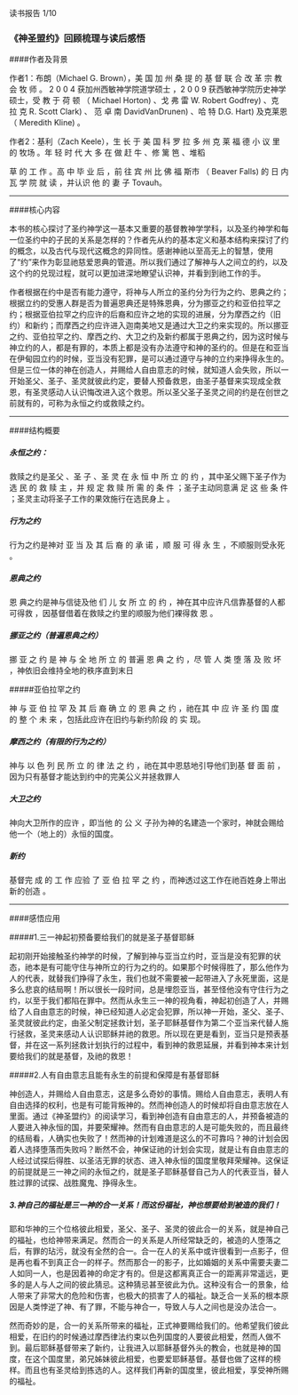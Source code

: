
读书报告 1/10

### 《神圣盟约》回顾梳理与读后感悟

####作者及背景

作者1：布朗（Michael G. Brown），美 国 加 州 桑 提 的 基 督 联 合 改 革 宗 教 会 牧 师 。 2 0 0 4 获加州西敏神学院道学硕士 ，2 0 0 9 获西敏神学院历史神学硕士，受 教 于 荷 顿 （ Michael Horton) 、戈 弗 雷 W. Robert Godfrey) 、克 拉 克 R. Scott Clark) 、 范 卓 南 DavidVanDrunen) 、哈 特 D.G. Hart) 及克莱恩 （ Meredith Kline) 。

作者2：基利（Zach Keele），生 长 于 美 国 科 罗 拉 多 州 克 莱 福 德 小 议 里 的 牧场 。年 轻 时 代 大 多 在 做 赶 牛 、修 篱 笆 、堆稻

草 的 工 作 。高 中 毕 业 后 ，前 往 宾 州 比 佛 福 斯市 （ Beaver Falls) 的 日 内 瓦 学 院 就 读 ，并认识 他 的 妻 子 Tovauh。

****

####核心内容

​		本书的核心探讨了圣约神学这一基本又重要的基督教神学学科，以及圣约神学和每一位圣约中的子民的关系是怎样的？作者先从约的基本定义和基本结构来探讨了约的概念，以及古代与现代这概念的异同性。感谢神祂以至高无上的智慧，使用了“约”来作为彰显祂慈爱恩典的管道。所以我们通过了解神与人之间立的约，以及这个约的兑现过程，就可以更加进深地瞭望认识神，并看到到祂工作的手。

​	作者根据在约中是否有能力遵守，将神与人所立的圣约分为行为之约、恩典之约；根据立约的受惠人群是否为普遍恩典还是特殊恩典，分为挪亚之约和亚伯拉罕之约；根据亚伯拉罕之约应许的后裔和应许之地的实现的进展，分为摩西之约（旧约）和新约；而摩西之约应许进入迦南美地又是通过大卫之约来实现的。所以挪亚之约、亚伯拉罕之约、摩西之约、大卫之约及新约都属于恩典之约，因为这时候与神立约的人，都是有罪的，本质上都是没有办法遵守和神的圣约的。但是在和亚当在伊甸园立约的时候，亚当没有犯罪，是可以通过遵守与神的立约来挣得永生的。但是三位一体的神在创造人，并赐给人自由意志的时候，就知道人会失败，所以一开始圣父、圣子、圣灵就彼此约定，要替人预备救恩，由圣子基督来实现成全救恩，有圣灵感动人认识悔改进入这个救恩。所以圣父圣子圣灵之间的约是在创世之前就有的，可称为永恒之约或救赎之约。

****

####结构概要

##### 永恒之约：

 救赎之约是圣父 、圣 子 、圣 灵 在 永 恒 中 所 立 的 约 ，其中圣父赐下圣子作为 选 民 的 救 赎 主 ，并 规 定 救 赎 所 需 的 条 件 ；圣子主动同意满 足 这 些 条 件 ；圣灵主动将圣子工作的果效施行在选民身上 。

##### 行为之约

行为之约是神对 亚 当 及 其 后 裔 的 承 诺 ，顺 服 可 得 永 生 ，不顺服则受永死 。

##### 恩典之约

恩 典之约是神与信徒及他 们 儿 女 所 立 的 约 ，神在其中应许凡信靠基督的人都可得救 ，因基督借着在救赎之约里的顺服为他们裸得救 恩 。

##### 挪亚之约（普遍恩典之约）

挪 亚 之 约 是 神 与 全 地 所 立 的 普遍 恩 典 之 约 ，尽 管 人 类 堕 落 及 败 坏 ，神依旧会维持全地的秩序直到末日

#####亚伯拉罕之约

神 与 亚 伯 拉 罕 及 其 后 裔 确 立 的 恩 典 之 约 ，祂在其 中 应 许 圣 约 国 度 的 整 个 未 来 ，包括此应许在旧约与新约阶段 的 实 现。

##### 摩西之约（有限的行为之约）

神与 以 色 列 民 所 立 的 律 法 之 约 ，祂在其中恩慈地引导他们到基 督 面 前 ，因为只有基督才能达到约中的完美公义并拯救罪人

##### 大卫之约

神向大卫所作的应许 ，即当他 的 公 义 子孙为神的名建造一个家时，神就会赐给他一个（地上的）永恒的国度。

##### 新约

基督完 成 的 工 作 应验 了 亚 伯 拉 罕 之 约 ，而神透过这工作在祂百姓身上带出新的创造 。

****

####感悟应用

#####1.三一神起初预备要给我们的就是圣子基督耶稣

​		起初刚开始接触圣约神学的时候，了解到神与亚当立约时，亚当是没有犯罪的状态，祂本是有可能守住与神所立的行为之约的。如果那个时候得胜了，那么他作为人的代表，就替我们挣得了永生，我们也就不需要被一起带进入了永死里面，这是多么悲哀的结局啊！所以很长一段时间，总是埋怨亚当，甚至怪他没有守住行为之约，以至于我们都陷在罪中。然而从永生三一神的视角看，神起初创造了人，并赐给了人自由意志的时候，神已经知道人必定会犯罪，所以神一开始，圣父、圣子、圣灵就彼此约定，由圣父制定拯救计划，圣子耶稣基督作为第二个亚当来代替人施行拯救，圣灵来感动人认识耶稣并祂的救恩。所以现在更是看到，亚当只是预表基督，并在这一系列拯救计划执行的过程中，看到神的救恩延展，并看到神本来计划要给我们的就是基督，及祂的救恩！

#####2.人有自由意志且能有永生的前提和保障是有基督耶稣

神创造人，并赐给人自由意志，这是多么奇妙的事情。赐给人自由意志，表明人有自由选择的权利，也是有可能背叛神的。然而神创造人的时候却将自由意志放在人里面。通过《神圣盟约》的阅读学习，看到神创造有自由意志的人，并预备被造的人要进入神永恒的国，并要荣耀神。然而有自由意志的人是可能失败的，而且最终的结局看，人确实也失败了！然而神的计划难道是这么的不可靠吗？神的计划会因着人选择堕落而失败吗？断然不会，神保证祂的计划会实现，就是让有自由意志的人经过试探后得胜、以圣洁无罪的状态、进入神永恒的国度里敬拜荣耀神。这保证的前提就是三一神之间的永恒之约，就是圣子耶稣基督自己为人的代表亚当，替人胜过罪的试探、战胜魔鬼、挣得永生。

##### 3.神自己的福祉是三一神的合一关系！而这份福祉，神也想要给到被造的我们！

耶和华神的三个位格彼此相爱，圣父、圣子、圣灵的彼此合一的关系，就是神自己的福祉，也给神带来满足。然而合一的关系是人所经常缺乏的，被造的人堕落之后，有罪的玷污，就没有全然的合一。合一在人的关系中或许很看到一点影子，但是再也看不到真正合一的样子。然而那合一的影子，比如婚姻的关系中需要夫妻二人如同一人，也是因着神的命定才有的。但是这都离真正合一的距离非常遥远，更多的是人与人之间的彼此猜忌。这种猜忌甚至彼此为仇。这种没有合一的景象，给人带来了非常大的危险和伤害，也极大的损害了人的福祉。缺乏合一关系的根本原因是人类悖逆了神、有了罪，不能与神合一，导致人与人之间也是没办法合一。

然而奇妙的是，合一的关系所带来的福祉，正式神要赐给我们的。他希望我们彼此相爱，在旧约的时候通过摩西律法约束以色列国度的人要彼此相爱，然而人做不到。最后耶稣基督带来了新约，让我进入以耶稣基督外头的教会，也就是神的国度，在这个国度里，弟兄姊妹彼此相爱，也要爱耶稣基督。基督也做了这样的榜样。而且也有圣灵给到拣选的人。这样我们再新的国度里，彼此相爱，享受神所赐的福祉。



